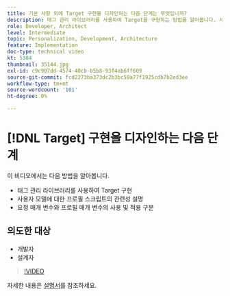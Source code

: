 ```yaml
---
title: 기본 사항 외에 Target 구현을 디자인하는 다음 단계는 무엇입니까?
description: 태그 관리 라이브러리를 사용하여 Target을 구현하는 방법을 알아봅니다. 사용자 모델에 대한 프로필 스크립트의 관련성 및 요청 매개 변수와 프로필 매개 변수의 사용 및 적용을 구분하는 방법을 알아봅니다.
role: Developer, Architect
level: Intermediate
topic: Personalization, Development, Architecture
feature: Implementation
doc-type: technical video
kt: 5384
thumbnail: 35144.jpg
exl-id: c9c907dd-4574-40cb-b5b8-93f4ab6ff609
source-git-commit: fcd2273ba373dc2b3bc59a77f1925cdb7b2ed3ee
workflow-type: tm+mt
source-wordcount: '101'
ht-degree: 0%

---
```


# [!DNL Target] 구현을 디자인하는 다음 단계

이 비디오에서는 다음 방법을 알아봅니다.

* 태그 관리 라이브러리를 사용하여 Target 구현
* 사용자 모델에 대한 프로필 스크립트의 관련성 설명
* 요청 매개 변수와 프로필 매개 변수의 사용 및 적용 구분

## 의도한 대상

* 개발자
* 설계자

>[!VIDEO](https://video.tv.adobe.com/v/35144/?quality=12)

자세한 내용은 [설명서](https://experienceleague.adobe.com/docs/target/using/implement-target/implementing-target.html?lang=ko)를 참조하세요.
